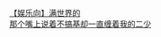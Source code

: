 [【娱乐向】满世界的](http://tieba.baidu.com/p/3384470345?see_lz=1&pn=)   
[那个嘴上说着不搞基却一直缠着我的二少](http://tieba.baidu.com/p/3385233088?see_lz=1&pn=)   
